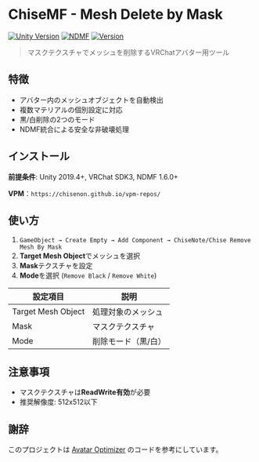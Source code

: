 # ChiseMF - Mesh Delete by Mask

[![Unity Version](https://img.shields.io/badge/Unity-2019.4%2B-blue.svg)](https://unity3d.com/get-unity/download)
[![NDMF](https://img.shields.io/badge/NDMF-1.6.0%2B-green.svg)](https://github.com/bdunderscore/ndmf)
[![Version](https://img.shields.io/badge/Version-0.0.9-orange.svg)]()

> マスクテクスチャでメッシュを削除するVRChatアバター用ツール

## 特徴
- アバター内のメッシュオブジェクトを自動検出
- 複数マテリアルの個別設定に対応
- 黒/白削除の2つのモード
- NDMF統合による安全な非破壊処理

## インストール

**前提条件**: Unity 2019.4+, VRChat SDK3, NDMF 1.6.0+

**VPM**：`https://chisenon.github.io/vpm-repos/`

## 使い方

1. `GameObject → Create Empty → Add Component → ChiseNote/Chise Remove Mesh By Mask`
2. **Target Mesh Object**でメッシュを選択
3. **Mask**テクスチャを設定
4. **Mode**を選択 (`Remove Black` / `Remove White`)

| 設定項目 | 説明 |
|---------|------|
| Target Mesh Object | 処理対象のメッシュ |
| Mask | マスクテクスチャ |
| Mode | 削除モード（黒/白） |

## 注意事項
- マスクテクスチャは**ReadWrite有効**が必要
- 推奨解像度: 512x512以下

## 謝辞
このプロジェクトは [Avatar Optimizer](https://github.com/anatawa12/AvatarOptimizer) のコードを参考にしています。
